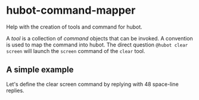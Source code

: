 # hubot-command-mapper
Help with the creation of tools and command for hubot.

A _tool_ is a collection of _command_ objects that can be invoked. A convention is used to map the command into hubot. The direct question `@hubot clear screen` will launch the `screen` command of the `clear` tool.

## A simple example
Let's define the clear screen command by replying with 48 space-line replies.